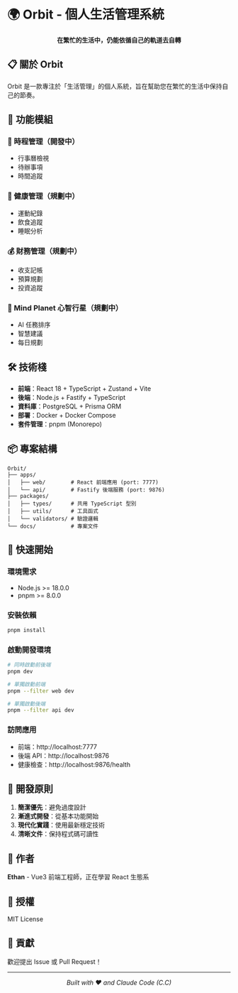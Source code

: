 # 🌍 Orbit - 個人生活管理系統

<div align="center">
  <p>
    <strong>在繁忙的生活中，仍能依循自己的軌道去自轉</strong>
  </p>
</div>

## 📋 關於 Orbit

Orbit 是一款專注於「生活管理」的個人系統，旨在幫助您在繁忙的生活中保持自己的節奏。

## 🚀 功能模組

### 📅 時程管理（開發中）
- 行事曆檢視
- 待辦事項
- 時間追蹤

### 🏃 健康管理（規劃中）
- 運動紀錄
- 飲食追蹤
- 睡眠分析

### 💰 財務管理（規劃中）
- 收支記帳
- 預算規劃
- 投資追蹤

### 🧠 Mind Planet 心智行星（規劃中）
- AI 任務排序
- 智慧建議
- 每日規劃

## 🛠 技術棧

- **前端**：React 18 + TypeScript + Zustand + Vite
- **後端**：Node.js + Fastify + TypeScript
- **資料庫**：PostgreSQL + Prisma ORM
- **部署**：Docker + Docker Compose
- **套件管理**：pnpm (Monorepo)

## 📦 專案結構

```
Orbit/
├── apps/
│   ├── web/        # React 前端應用 (port: 7777)
│   └── api/        # Fastify 後端服務 (port: 9876)
├── packages/
│   ├── types/      # 共用 TypeScript 型別
│   ├── utils/      # 工具函式
│   └── validators/ # 驗證邏輯
└── docs/           # 專案文件
```

## 🚀 快速開始

### 環境需求
- Node.js >= 18.0.0
- pnpm >= 8.0.0

### 安裝依賴
```bash
pnpm install
```

### 啟動開發環境
```bash
# 同時啟動前後端
pnpm dev

# 單獨啟動前端
pnpm --filter web dev

# 單獨啟動後端
pnpm --filter api dev
```

### 訪問應用
- 前端：http://localhost:7777
- 後端 API：http://localhost:9876
- 健康檢查：http://localhost:9876/health

## 📝 開發原則

1. **簡潔優先**：避免過度設計
2. **漸進式開發**：從基本功能開始
3. **現代化實踐**：使用最新穩定技術
4. **清晰文件**：保持程式碼可讀性

## 👤 作者

**Ethan** - Vue3 前端工程師，正在學習 React 生態系

## 📄 授權

MIT License

## 🤝 貢獻

歡迎提出 Issue 或 Pull Request！

---

<div align="center">
  <p>
    <em>Built with ❤️ and Claude Code (C.C)</em>
  </p>
</div>